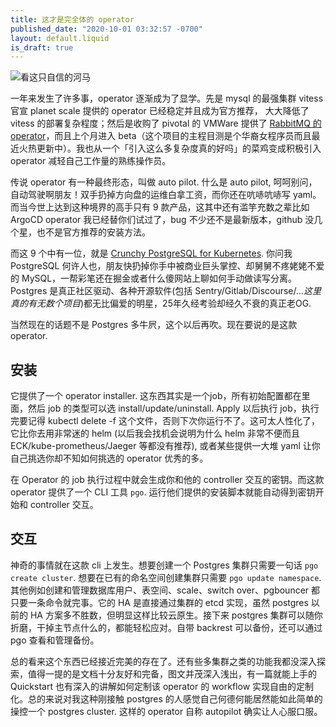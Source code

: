 ```yaml
---
title: 这才是完全体的 operator
published_date: "2020-10-01 03:32:57 -0700"
layout: default.liquid
is_draft: true
---
```

![看这只自信的河马](https://access.crunchydata.com/documentation/postgres-operator/4.4.1/crunchy_logo.png)

一年来发生了许多事，operator 逐渐成为了显学。先是 mysql 的最强集群 vitess 官宣 planet scale 提供的 operator 已经稳定并且成为官方推荐， 大大降低了 vitess 的部署复杂程度；然后是收购了 pivotal 的 VMWare 提供了 [RabbitMQ 的 operator](https://github.com/rabbitmq/cluster-operator)，而且上个月进入 beta（这个项目的主程目测是个华裔女程序员而且最近火热更新中）。我也从一个「引入这么多复杂度真的好吗」的菜鸡变成积极引入 operator 减轻自己工作量的熟练操作员。

传说 operator 有一种最终形态，叫做 auto pilot. 什么是 auto pilot, 呵呵别问，自动驾驶啊朋友！双手扔掉方向盘的运维白拿工资，而你还在吭哧吭哧写 yaml。而当今世上达到这种境界的高手只有 9 款产品，这其中还有滥竽充数之辈比如 ArgoCD operator 我已经替你们试过了，bug 不少还不是最新版本，github 没几个星，也不是官方推荐的安装方法。

而这 9 个中有一位，就是 [Crunchy PostgreSQL for Kubernetes](https://access.crunchydata.com/documentation/postgres-operator). 你问我 PostgreSQL 何许人也，朋友快扔掉你手中被商业巨头掌控、却舅舅不疼姥姥不爱的 MySQL，一帮彩笔还在掘金或者什么傻网站上聊如何手动做读写分离。Postgres 是真正社区驱动、各种开源软件(包括 Sentry/Gitlab/Discourse/...*这里真的有无数个项目*)都无比偏爱的明星，25年久经考验却经久不衰的真正老OG.

当然现在的话题不是 Postgres 多牛屄，这个以后再吹。现在要说的是这款 operator.

## 安装
它提供了一个 operator installer. 这东西其实是一个job，所有初始配置都在里面，然后 job 的类型可以选 install/update/uninstall. Apply 以后执行 job，执行完要记得 kubectl delete -f 这个文件，否则下次你运行不了。这可太人性化了，它比你去用非常迷的 helm (以后我会找机会说明为什么 helm 非常不便而且 ECK/kube-prometheus/Jaeger 等都没有推荐), 或者某些提供一大堆 yaml 让你自己挑选你却不知如何挑选的 operator 优秀的多。

在 Operator 的 job 执行过程中就会生成你和他的 controller 交互的密钥。而这款 operator 提供了一个 CLI 工具 `pgo`. 运行他们提供的安装脚本就能自动得到密钥开始和 controller 交互。

## 交互
神奇的事情就在这款 cli 上发生。想要创建一个 Postgres 集群只需要一句话 `pgo create cluster`. 想要在已有的命名空间创建集群只需要 `pgo update namespace`. 其他例如创建和管理数据库用户、表空间、scale、switch over、pgbouncer 都只要一条命令就完事。它的 HA 是直接通过集群的 etcd 实现，虽然 postgres 以前的 HA 方案多不胜数，但明显这样比较云原生。接下来 postgres 集群可以随你折磨，干掉主节点什么的，都能轻松应对。自带 backrest 可以备份，还可以通过 pgo 查看和管理备份。

总的看来这个东西已经接近完美的存在了。还有些多集群之类的功能我都没深入探索，值得一提的是文档十分友好和完备，图文并茂深入浅出，有一篇就能上手的 Quickstart 也有深入的讲解如何定制该 operator 的 workflow 实现自由的定制化。总的来说对我这种刚接触 postgres 的人感觉自己何德何能居然能如此简单的操控一个 postgres cluster. 这样的 operator 自称 autopilot 确实让人心服口服。
